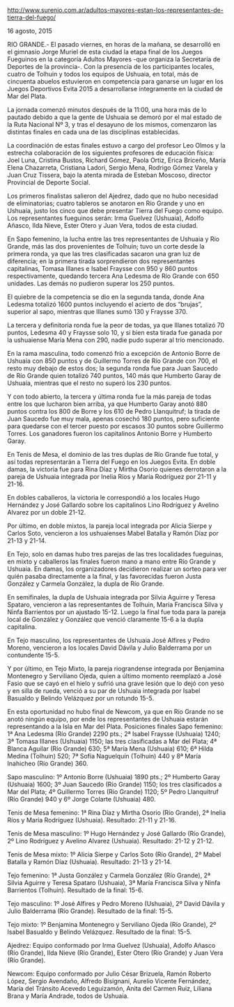 http://www.surenio.com.ar/adultos-mayores-estan-los-representantes-de-tierra-del-fuego/



16 agosto, 2015

RIO GRANDE.- El pasado viernes, en horas de la mañana, se desarrolló en el gimnasio Jorge Muriel de esta ciudad la etapa final de los Juegos Fueguinos en la categoría Adultos Mayores -que organiza la Secretaría de Deportes de la provincia-. Con la presencia de los participantes locales, cuatro de Tolhuin y todos los equipos de Ushuaia, en total, más de cincuenta abuelos estuvieron en competencia para ganarse un lugar en los Juegos Deportivos Evita 2015 a desarrollarse íntegramente en la ciudad de Mar del Plata.

La jornada comenzó minutos después de la 11:00, una hora más de lo pautado debido a que la gente de Ushuaia se demoró por el mal estado de la Ruta Nacional Nº 3, y tras el desayuno de los mismos, comenzaron las distintas finales en cada una de las disciplinas establecidas.

La coordinación de estas finales estuvo a cargo del profesor Leo Olmos y la estrecha colaboración de los siguientes profesores de educación física: Joel Luna, Cristina Bustos, Richard Gómez, Paola Ortiz, Erica Briceño, María Elena Chazarreta, Cristiana Ladori, Sergio Mena, Rodrigo Gómez Varela y Juan Cruz Tissera, bajo la atenta mirada de Esteban Moscoso, director Provincial de Deporte Social.

Los primeros finalistas salieron del Ajedrez, dado que no hubo necesidad de eliminatorias; cuatro tableros se anotaron en Río Grande y uno en Ushuaia, justo los cinco que debe presentar Tierra del Fuego como equipo. Los representantes fueguinos serán: Irma Guelvez (Ushuaia), Adolfo Añasco, Ilda Nieve, Ester Otero y Juan Vera, todos de esta ciudad.

En Sapo femenino, la lucha entre las tres representantes de Ushuaia y Río Grande, más las dos provenientes de Tolhuin; tuvo un corte desde la primera ronda, ya que las tres clasificadas sacaron una gran luz de diferencia; en la primera tirada sorprendieron dos representantes capitalinas, Tomasa Illanes e Isabel Fraysse con 950 y 860 puntos respectivamente, quedando tercera Ana Ledesma de Río Grande con 650 unidades. Las demás no pudieron superar los 250 puntos.

El quiebre de la competencia se dio en la segunda tanda, donde Ana Ledesma totalizó 1600 puntos incluyendo el acierto de dos “brujas”, superior al sapo, mientras que Illanes sumó 130 y Fraysse 370.

La tercera y definitoria ronda fue la peor de todas, ya que Illanes totalizó 70 puntos, Ledesma 40 y Fraysse solo 10, y si bien esta tirada fue ganada por la ushuaiense María Mena con 290, nadie pudo superar al trío mencionado.

En la rama masculina, todo comenzó frío a excepción de Antonio Borre de Ushuaia con 850 puntos y de Guillermo Torres de Río Grande con 700, el resto muy debajo de estos dos; la segunda ronda fue para Juan Saucedo de Río Grande quien totalizó 740 puntos, 140 más que Humberto Garay de Ushuaia, mientras que el resto no superó los 230 puntos.

Y con todo abierto, la tercera y última ronda fue la más pareja de todas entre los que lucharon bien arriba, ya que Humberto Garay anotó 880 puntos contra los 800 de Borre y los 610 de Pedro Llanquitruf; la tirada de Juan Saucedo fue muy mala, apenas cosechó 180 puntos, pero suficiente para quedarse con el tercer puesto por escasos 30 puntos sobre Guillermo Torres. Los ganadores fueron los capitalinos Antonio Borre y Humberto Garay.

En Tenis de Mesa, el dominio de las tres duplas de Río Grande fue total, y así todas representarán a Tierra del Fuego en los Juegos Evita. En doble damas, la victoria fue para Rina Díaz y Mirtha Osorio quienes derrotaron a la pareja de Ushuaia integrada por Inelia Ríos y María Rodríguez por 21-11 y 21-16.

En dobles caballeros, la victoria le correspondió a los locales Hugo Hernández y José Gallardo sobre los capitalinos Lino Rodríguez y Avelino Alvarez por un doble 21-12.

Por último, en doble mixtos, la pareja local integrada por Alicia Sierpe y Carlos Soto, vencieron a los ushuaienses Mabel Batalla y Ramón Díaz por 21-13 y 21-14.

En Tejo, solo en damas hubo tres parejas de las tres localidades fueguinas, en mixto y caballeros las finales fueron mano a mano entre Río Grande y Ushuaia. En damas, los organizadores decidieron realizar un sorteo para ver quién pasaba directamente a la final, y las favorecidas fueron Justa González y Carmela González, la dupla de Río Grande.

En semifinales, la dupla de Ushuaia integrada por Silvia Aguirre y Teresa Spataro, vencieron a las representantes de Tolhuin, María Francisca Silva y Ninfa Barrientos por un ajustado 15-12. Luego la final fue toda para la pareja local de González y González que venció claramente 15-6 a la dupla capitalina.

En Tejo masculino, los representantes de Ushuaia José Alfires y Pedro Moreno, vencieron a los locales David Dávila y Julio Balderrama por un contundente 15-5.

Y por último, en Tejo Mixto, la pareja riograndense integrada por Benjamina Montenegro y Serviliano Ojeda, quien a último momento reemplazó a José Fasio que se cayó en el hielo y sufrió una grave lesión que lo dejó con yeso y en silla de rueda, venció a su par de Ushuaia integrada por Isabel Basualdo y Belindo Velázquez por un rotundo 15-5.

En esta oportunidad no hubo final de Newcom, ya que en Río Grande no se anotó ningún equipo, por ende los representantes de Ushuaia estarán representando a la Isla en Mar del Plata. Posiciones finales Sapo femenino: 1ª Ana Ledesma (Río Grande) 2290 pts.; 2ª Isabel Fraysse (Ushuaia) 1240; 3ª Tomasa Illanes (Ushuaia) 1150; las tres clasificadas a Mar del Plata; 4ª Blanca Aguilar (Río Grande) 630; 5ª María Mena (Ushuaia) 610; 6ª Hilda Medina (Tolhuin) 520; 7ª Sofía Naguelquín (Tolhuin) 440 y 8ª María Inahicheo (Río Grande) 360.

Sapo masculino: 1º Antonio Borre (Ushuaia) 1890 pts.; 2º Humberto Garay (Ushuaia) 1600; 3º Juan Saucedo (Río Grande) 1150; los tres clasificados a Mar del Plata; 4º Guillermo Torres (Río Grande) 1120; 5º Pedro Llanquitruf (Río Grande) 940 y 6º Jorge Colarte (Ushuaia) 480.

Tenis de Mesa femenino: 1ª Rina Díaz y Mirtha Osorio (Río Grande), 2ª Inelia Ríos y María Rodríguez (Ushuaia). Resultado: 21-11 y 21-16.

Tenis de Mesa masculino: 1º Hugo Hernández y José Gallardo (Río Grande), 2º Lino Rodríguez y Avelino Alvarez (Ushuaia). Resultado: 21-12 y 21-12.

Tenis de Mesa mixto: 1º Alicia Sierpe y Carlos Soto (Río Grande), 2º Mabel Batalla y Ramón Díaz (Ushuaia). Resultado: 21-13 y 21-14.

Tejo femenino: 1ª Justa González y Carmela González (Río Grande), 2ª Silvia Aguirre y Teresa Spataro (Ushuaia), 3ª María Francisca Silva y Ninfa Barrientos (Tolhuin). Resultado de la final: 15-6.

Tejo masculino: 1º José Alfires y Pedro Moreno (Ushuaia), 2º David Dávila y Julio Balderrama (Río Grande). Resultado de la final: 15-5.

Tejo mixto: 1º Benjamina Montenegro y Serviliano Ojeda (Río Grande), 2º Isabel Basualdo y Belindo Velázquez. Resultado de la final: 15-5.

Ajedrez: Equipo conformado por Irma Guelvez (Ushuaia), Adolfo Añasco (Río Grande), Ilda Nieve (Río Grande), Ester Otero (Río Grande) y Juan Vera (Río Grande).

Newcom: Equipo conformado por Julio César Brizuela, Ramón Roberto López, Sergio Avendaño, Alfredo Bisignani, Aurelio Vicente Fernández, María del Tránsito Acevedo Leguizamón, Anita del Carmen Ruiz, Liliana Brana y María Andrade, todos de Ushuaia.
